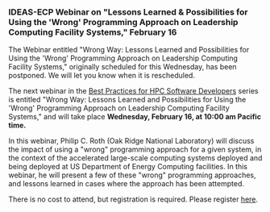 ### IDEAS-ECP Webinar on "Lessons Learned & Possibilities for Using the 'Wrong' Programming Approach on Leadership Computing Facility Systems," February 16

The Webinar entitled "Wrong Way: Lessons Learned and Possibilities for Using the
'Wrong' Programming Approach on Leadership Computing Facility Systems," 
originally scheduled for this Wednesday, has been postponed. We will let you
know when it is rescheduled.

The next webinar in the 
[Best Practices for HPC Software Developers](http://ideas-productivity.org/events/hpc-best-practices-webinars/) 
series is entitled "Wrong Way: Lessons Learned and Possibilities for
Using the 'Wrong' Programming Approach on Leadership Computing Facility
Systems,"
and will take place **Wednesday, February 16, at 10:00 am Pacific time.**

In this webinar, Philip C. Roth (Oak Ridge National Laboratory)
will discuss the impact of using a "wrong" programming approach for a given
system, in the context of the accelerated large-scale computing systems deployed
and being deployed at US Department of Energy Computing facilities. In this
webinar, he will present a few of these "wrong" programming approaches, and
lessons learned in cases where the approach has been attempted.

There is no cost to attend, but registration is required. Please register
[here](https://www.exascaleproject.org/event/wrongway/). 
